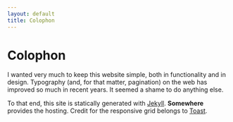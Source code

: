 ```yaml
---
layout: default
title: Colophon
---
```

# Colophon
I wanted very much to keep this website simple, both in functionality and in design. Typography (and, for that matter, pagination) on the web has improved so much in recent years. It seemed a shame to do anything else.

To that end, this site is statically generated with [Jekyll](http://jekyllrb.com). **Somewhere** provides the hosting. Credit for the responsive grid belongs to [Toast](http://daneden.me/toast/).